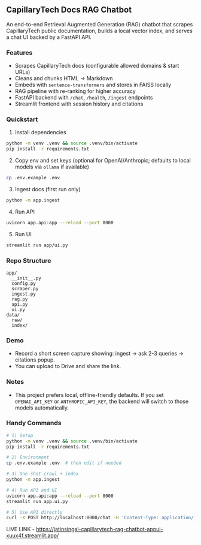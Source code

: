 ## CapillaryTech Docs RAG Chatbot

An end-to-end Retrieval Augmented Generation (RAG) chatbot that scrapes CapillaryTech public documentation, builds a local vector index, and serves a chat UI backed by a FastAPI API.

### Features
- Scrapes CapillaryTech docs (configurable allowed domains & start URLs)
- Cleans and chunks HTML → Markdown
- Embeds with `sentence-transformers` and stores in FAISS locally
- RAG pipeline with re-ranking for higher accuracy
- FastAPI backend with `/chat`, `/health`, `/ingest` endpoints
- Streamlit frontend with session history and citations

### Quickstart
1) Install dependencies
```bash
python -m venv .venv && source .venv/bin/activate
pip install -r requirements.txt
```
2) Copy env and set keys (optional for OpenAI/Anthropic; defaults to local models via `ollama` if available)
```bash
cp .env.example .env
```
3) Ingest docs (first run only)
```bash
python -m app.ingest
```
4) Run API
```bash
uvicorn app.api:app --reload --port 8000
```
5) Run UI
```bash
streamlit run app/ui.py
```

### Repo Structure
```
app/
  __init__.py
  config.py
  scraper.py
  ingest.py
  rag.py
  api.py
  ui.py
data/
  raw/
  index/
``` 

### Demo
- Record a short screen capture showing: ingest → ask 2-3 queries → citations popup.
- You can upload to Drive and share the link.

### Notes
- This project prefers local, offline-friendly defaults. If you set `OPENAI_API_KEY` or `ANTHROPIC_API_KEY`, the backend will switch to those models automatically.

### Handy Commands
```bash
# 1) Setup
python -m venv .venv && source .venv/bin/activate
pip install -r requirements.txt

# 2) Environment
cp .env.example .env  # then edit if needed

# 3) One-shot crawl + index
python -m app.ingest

# 4) Run API and UI
uvicorn app.api:app --reload --port 8000
streamlit run app.ui.py

# 5) Use API directly
curl -X POST http://localhost:8000/chat -H 'Content-Type: application/json' -d '{"query":"What is CapillaryTech?"}'
```

LIVE LINK - https://jatinsingal-capillarytech-rag-chatbot-appui-xuux4f.streamlit.app/
